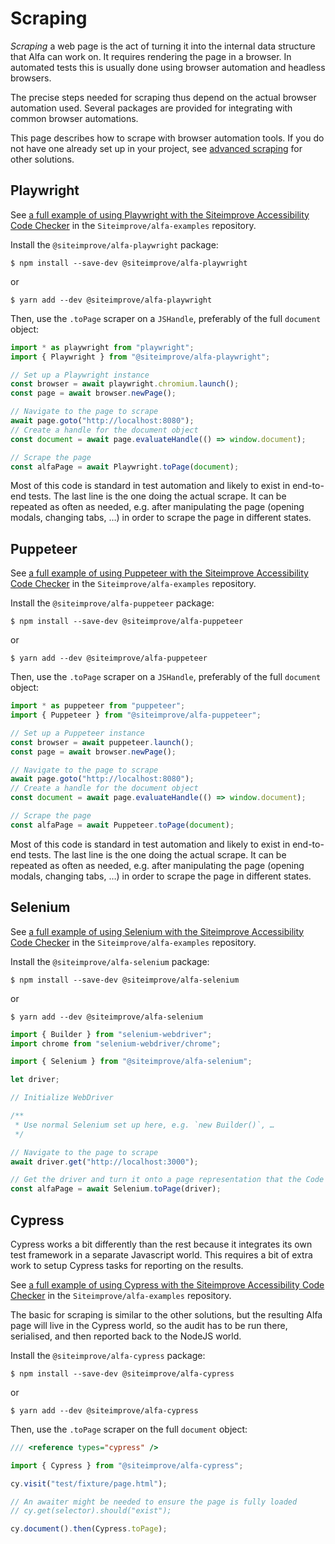 # Scraping

_Scraping_ a web page is the act of turning it into the internal data structure that Alfa can work on. It requires rendering the page in a browser. In automated tests this is usually done using browser automation and headless browsers.

The precise steps needed for scraping thus depend on the actual browser automation used. Several packages are provided for integrating with common browser automations.

This page describes how to scrape with browser automation tools. If you do not have one already set up in your project, see [advanced scraping](./advanced.md) for other solutions.

## Playwright

See [a full example of using Playwright with the Siteimprove Accessibility Code Checker](https://github.com/Siteimprove/alfa-examples/tree/main/accessibility-code-checker/playwright) in the `Siteimprove/alfa-examples` repository.

Install the `@siteimprove/alfa-playwright` package:

```shell
$ npm install --save-dev @siteimprove/alfa-playwright
```

or

```shell
$ yarn add --dev @siteimprove/alfa-playwright
```

Then, use the `.toPage` scraper on a `JSHandle`, preferably of the full `document` object:

```typescript
import * as playwright from "playwright";
import { Playwright } from "@siteimprove/alfa-playwright";

// Set up a Playwright instance
const browser = await playwright.chromium.launch();
const page = await browser.newPage();

// Navigate to the page to scrape
await page.goto("http://localhost:8080");
// Create a handle for the document object
const document = await page.evaluateHandle(() => window.document);

// Scrape the page
const alfaPage = await Playwright.toPage(document);
```

Most of this code is standard in test automation and likely to exist in end-to-end tests. The last line is the one doing the actual scrape. It can be repeated as often as needed, e.g. after manipulating the page (opening modals, changing tabs, …) in order to scrape the page in different states.

## Puppeteer

See [a full example of using Puppeteer with the Siteimprove Accessibility Code Checker](https://github.com/Siteimprove/alfa-examples/tree/main/accessibility-code-checker/puppeteer) in the `Siteimprove/alfa-examples` repository.

Install the `@siteimprove/alfa-puppeteer` package:

```shell
$ npm install --save-dev @siteimprove/alfa-puppeteer
```

or

```shell
$ yarn add --dev @siteimprove/alfa-puppeteer
```

Then, use the `.toPage` scraper on a `JSHandle`, preferably of the full `document` object:

```typescript
import * as puppeteer from "puppeteer";
import { Puppeteer } from "@siteimprove/alfa-puppeteer";

// Set up a Puppeteer instance
const browser = await puppeteer.launch();
const page = await browser.newPage();

// Navigate to the page to scrape
await page.goto("http://localhost:8080");
// Create a handle for the document object
const document = await page.evaluateHandle(() => window.document);

// Scrape the page
const alfaPage = await Puppeteer.toPage(document);
```

Most of this code is standard in test automation and likely to exist in end-to-end tests. The last line is the one doing the actual scrape. It can be repeated as often as needed, e.g. after manipulating the page (opening modals, changing tabs, …) in order to scrape the page in different states.

## Selenium

See [a full example of using Selenium with the Siteimprove Accessibility Code Checker](https://github.com/Siteimprove/alfa-examples/tree/main/accessibility-code-checker/selenium) in the `Siteimprove/alfa-examples` repository.

Install the `@siteimprove/alfa-selenium` package:

```shell
$ npm install --save-dev @siteimprove/alfa-selenium
```

or

```shell
$ yarn add --dev @siteimprove/alfa-selenium
```

```typescript
import { Builder } from "selenium-webdriver";
import chrome from "selenium-webdriver/chrome";

import { Selenium } from "@siteimprove/alfa-selenium";

let driver;

// Initialize WebDriver

/**
 * Use normal Selenium set up here, e.g. `new Builder()`, …
 */

// Navigate to the page to scrape
await driver.get("http://localhost:3000");

// Get the driver and turn it onto a page representation that the Code Checker can work with
const alfaPage = await Selenium.toPage(driver);
```

## Cypress

Cypress works a bit differently than the rest because it integrates its own test framework in a separate Javascript world. This requires a bit of extra work to setup Cypress tasks for reporting on the results.

See [a full example of using Cypress with the Siteimprove Accessibility Code Checker](https://github.com/Siteimprove/alfa-examples/tree/main/accessibility-code-checker/cypress) in the `Siteimprove/alfa-examples` repository.

The basic for scraping is similar to the other solutions, but the resulting Alfa page will live in the Cypress world, so the audit has to be run there, serialised, and then reported back to the NodeJS world.

Install the `@siteimprove/alfa-cypress` package:

```shell
$ npm install --save-dev @siteimprove/alfa-cypress
```

or

```shell
$ yarn add --dev @siteimprove/alfa-cypress
```

Then, use the `.toPage` scraper on the full `document` object:

```typescript
/// <reference types="cypress" />

import { Cypress } from "@siteimprove/alfa-cypress";

cy.visit("test/fixture/page.html");

// An awaiter might be needed to ensure the page is fully loaded 
// cy.get(selector).should("exist"); 

cy.document().then(Cypress.toPage);
```
